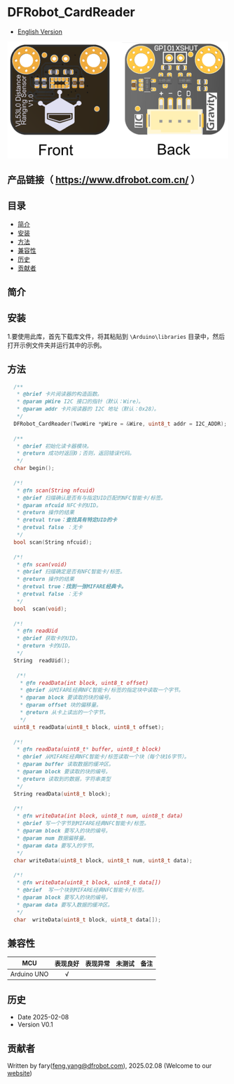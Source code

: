 # DFRobot_CardReader

* [English Version](./README.md)



![正反面svg效果图](https://github.com/cdjq/DFRobot_CardReader/raw/master/resources/images/SEN0245svg4.png)

## 产品链接（ https://www.dfrobot.com.cn/ ）



## 目录

* [简介](#简介)
* [安装](#安装)
* [方法](#方法)
* [兼容性](#兼容性)
* [历史](#历史)
* [贡献者](#贡献者)

## 简介



## 安装

1.要使用此库，首先下载库文件，将其粘贴到 `\Arduino\libraries` 目录中，然后打开示例文件夹并运行其中的示例。

## 方法
```c++
  /**
   * @brief 卡片阅读器的构造函数。
   * @param pWire I2C 接口的指针（默认：Wire）。
   * @param addr 卡片阅读器的 I2C 地址（默认：0x28）。
   */
  DFRobot_CardReader(TwoWire *pWire = &Wire, uint8_t addr = I2C_ADDR);
    
  /**
   * @brief 初始化读卡器模块。
   * @return 成功时返回0；否则，返回错误代码。
   */
  char begin();
  
  /*!
   * @fn scan(String nfcuid)
   * @brief 扫描确认是否有与指定UID匹配的NFC智能卡/标签。
   * @param nfcuid NFC卡的UID。
   * @return 操作的结果
   * @retval true：查找具有特定UID的卡
   * @retval false ：无卡
   */
  bool scan(String nfcuid);

  /*!
   * @fn scan(void)
   * @brief 扫描确定是否有NFC智能卡/标签。
   * @return 操作的结果
   * @retval true：找到一张MIFARE经典卡。
   * @retval false ：无卡
   */
  bool  scan(void);

  /*!
   * @fn readUid
   * @brief 获取卡的UID。
   * @return 卡的UID。
   */
  String  readUid();

   /*!
    * @fn readData(int block, uint8_t offset)
    * @brief 从MIFARE经典NFC智能卡/标签的指定块中读取一个字节。
    * @param block 要读取的块的编号。
    * @param offset 块的偏移量。
    * @return 从卡上读出的一个字节。
    */
  uint8_t readData(uint8_t block, uint8_t offset);

  /*!
   * @fn readData(uint8_t* buffer, uint8_t block)
   * @brief 从MIFARE经典NFC智能卡/标签读取一个块（每个块16字节）。
   * @param buffer 读取数据的缓冲区。
   * @param block 要读取的块的编号。
   * @return 读取到的数据，字符串类型
   */
  String readData(uint8_t block);

  /*!
   * @fn writeData(int block, uint8_t num, uint8_t data)
   * @brief 写一个字节到MIFARE经典NFC智能卡/标签。
   * @param block 要写入的块的编号。
   * @param num 数据偏移量。
   * @param data 要写入的字节。
   */
  char writeData(uint8_t block, uint8_t num, uint8_t data);

  /*!
   * @fn writeData(uint8_t block, uint8_t data[])
   * @brief  写一个块到MIFARE经典NFC智能卡/标签。
   * @param block 要写入的块的编号。
   * @param data 要写入数据的缓冲区。
   */
  char  writeData(uint8_t block, uint8_t data[]);

```


## 兼容性

MCU                | 表现良好	|表现异常	|未测试	|备注 |
------------------ | :----------: | :----------: | :---------: | -----
Arduino UNO        |      √       |              |             | 



## 历史

- Date 2025-02-08
- Version V0.1


## 贡献者

Written by fary(feng.yang@dfrobot.com), 2025.02.08 (Welcome to our [website](https://www.dfrobot.com/))
